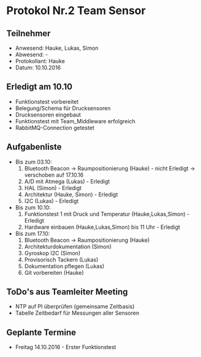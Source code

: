 # Protokol Nr.2 Team Sensor

## Teilnehmer
+ Anwesend: Hauke, Lukas, Simon
+ Abwesend: -
+ Protokollant: Hauke
+ Datum: 10.10.2016

## Erledigt am 10.10
+ Funktionstest vorbereitet
+ Belegung/Schema für Drucksensoren
+ Drucksensoren eingebaut
+ Funktionstest mit Team_Middleware erfolgreich
+ RabbitMQ-Connection getestet

## Aufgabenliste
+ Bis zum 03.10:
    1. Bluetooth Beacon -> Raumpositionierung (Hauke)  - nicht Erledigt -> verschoben auf 17.10.16
    2. A/D mit Atmega  (Lukas) - Erledigt
    3. HAL (Simon) - Erledigt
    4. Architektur (Hauke, Simon) - Erledigt
    5. I2C (Lukas) - Erledigt
+ Bis zum 10.10:
    1. Funktionstest 1 mit Druck und Temperatur (Hauke,Lukas,Simon) - Erledigt
    2. Hardware einbauen (Hauke,Lukas,Simon) bis 11 Uhr - Erledigt
+ Bis zum 17.10:
    1. Bluetooth Beacon -> Raumpositionierung (Hauke)
    2. Architekturdokumentation (Simon)
    3. Gyroskop I2C (Simon)
    4. Provisorisch Tackern (Lukas)
    5. Dokumentation pflegen (Lukas)
    6. Git vorbereiten (Hauke)


## ToDo's aus Teamleiter Meeting
+ NTP auf PI überprüfen (gemeinsame Zeitbasis)
+ Tabelle Zeitbedarf für Messungen aller Sensoren

## Geplante Termine
+ Freitag 14.10.2016 - Erster Funktionstest
